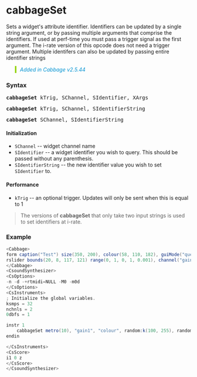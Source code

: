 # cabbageSet

Sets a widget's attribute identifier. Identifiers can be updated by a single string argument, or by passing multiple arguments that comprise the identifiers. If used at perf-time you must pass a trigger signal as the first argument. The i-rate version of this opcode does not need a trigger argument. Multiple identifers can also be updated by passing entire identifier strings   

<blockquote style="font-style:italic;border-left:10px solid #93d200;color:rgb(3, 147, 210);padding:1px;padding-left:10px;margin-top:0px;margin-bottom:1px;border-left-width:0.25rem"> Added in Cabbage v2.5.44</blockquote>

### Syntax

<pre><b>cabbageSet</b> kTrig, SChannel, SIdentifier, XArgs</pre>
<pre><b>cabbageSet</b> kTrig, SChannel, SIdentifierString</pre>
<pre><b>cabbageSet</b> SChannel, SIdentifierString</pre>

#### Initialization

* `SChannel` -- widget channel name
* `SIdentifier` -- a widget identifier you wish to query. This should be passed without any parenthesis.
* `SIdentifierString` -- the new identifier value you wish to set `SIdentifier` to.

#### Performance

* `kTrig` -- an optional trigger. Updates will only be sent when this is equal to 1

>The versions of <b>cabbageSet</b> that only take two input strings is used to set identifiers at i-rate.

### Example

```csharp
<Cabbage>
form caption("Test") size(350, 200), colour(58, 110, 182), guiMode("queue"), pluginId("sfi1")
rslider bounds(20, 8, 117, 121) range(0, 1, 0, 1, 0.001), channel("gain1"), text("Gain")
</Cabbage>
<CsoundSynthesizer>
<CsOptions>
-n -d -+rtmidi=NULL -M0 -m0d 
</CsOptions>
<CsInstruments>
; Initialize the global variables. 
ksmps = 32
nchnls = 2
0dbfs = 1

instr 1
    cabbageSet metro(10), "gain1", "colour", random:k(100, 255), random:k(100, 255), random:k(100, 255)
endin

</CsInstruments>
<CsScore>
i1 0 z
</CsScore>
</CsoundSynthesizer>
```